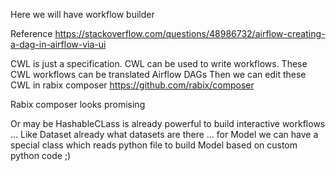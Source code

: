 Here we will have workflow builder

Reference
https://stackoverflow.com/questions/48986732/airflow-creating-a-dag-in-airflow-via-ui


CWL is just a specification.
CWL can be used to write workflows.
These CWL workflows can be translated Airflow DAGs
Then we can edit these CWL in rabix composer https://github.com/rabix/composer


Rabix composer looks promising


Or may be HashableCLass is already powerful to build interactive workflows
 ... Like Dataset already what datasets are there ... for Model we can have a
  special class which reads python file to build Model based on custom python
   code ;)